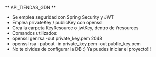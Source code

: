 ** API_TIENDAS_GDN **
- Se emplea seguridad con Spring Security y JWT
- Emplea privateKey / publicKey con openssl
- Crea la carpeta KeyResource o jwtKey, dentro de /resources
- Comandos utilizados:
- openssl genrsa -out private_key.pem 2048
- openssl rsa -pubout -in private_key.pem -out public_key.pem
- No te olvides de configurar la DB :)
  Ya puedes iniciar el proyecto!!!

